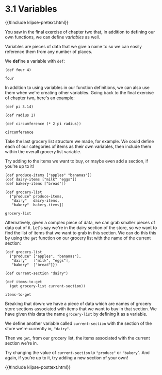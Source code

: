 # 3.1 Variables

{{#include klipse-pretext.html}}

You saw in the final exercise of chapter two that, in addition to defining
our own functions, we can define *variables* as well.

Variables are pieces of data that we give a name to so we can easily
reference them from any number of places.

We **def**ine a variable with `def`:

```klipse
(def four 4)

four
```

In addition to using variables in our function definitions,
we can also use them when we're creating other variables.
Going back to the final exercise of chapter two,
here's an example:

```klipse
(def pi 3.14)

(def radius 2)

(def circumference (* 2 pi radius))

circumference
```

Take the last grocery list structure we made, for example.
We could define each of our categories of items as their
own variables, then include them within
the overall grocery list variable.

Try adding to the items we want to buy,
or maybe even add a section, if you're up to it!

```klipse
(def produce-items ["apples" "bananas"])
(def dairy-items ["milk" "eggs"])
(def bakery-items ["bread"])

(def grocery-list
  {"produce" produce-items,
   "dairy"   dairy-items,
   "bakery"  bakery-items})

grocery-list
```

Alternatively, given a complex piece of data,
we can grab smaller pieces of data out of it.
Let's say we're in the dairy section of the
store, so we want to find the list of items that
we want to grab in this section.
We can do this this by using the `get` function
on our grocery list with the name of the current section:

```klipse
(def grocery-list
  {"produce" ["apples", "bananas"],
   "dairy"   ["milk", "eggs"],
   "bakery"  ["bread"]})

(def current-section "dairy")

(def items-to-get
  (get grocery-list current-section))

items-to-get
```

Breaking that down: we have a piece of data which are names of grocery store
sections associated with items that we want to buy in that section.
We have given this data the name `grocery-list` by defining it as a variable.

We define another variable called `current-section` with the section
of the store we're currently in, `"dairy"`.

Then we `get`, from our grocery list, the items associated
with the current section we're in.

Try changing the value of `current-section` to `"produce"` or `"bakery`".
And again, if you're up to it, try adding a new section of your own!

{{#include klipse-posttext.html}}
